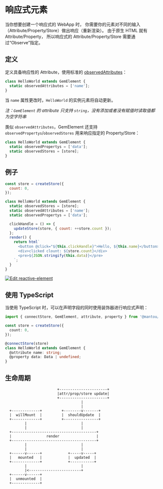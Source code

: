 # 响应式元素

当你想要创建一个响应式的 WebApp 时，
你需要你的元素对不同的输入（Attribute/Property/Store）做出响应（重新渲染）。
由于原生 HTML 就有 Attribute/Property，
所以响应式的 Attribute/Property/Store 需要通过“Observe”指定。

## 定义

定义具备响应性的 Attribute，使用标准的 [observedAttributes](https://developer.mozilla.org/en-US/docs/Web/Web_Components/Using_custom_elements#Using_the_lifecycle_callbacks)：

```js
class HelloWorld extends GemElement {
  static observedAttributes = ['name'];
}
```

当 `name` 属性更改时，`HelloWorld` 的实例元素将自动更新。

_注：`GemElement` 的 attribute 只支持 `string`，没有添加或者没有赋值时读取值都为空字符串_

类似 `observedAttributes`，GemElement 还支持 `observedPropertys`/`observedStores` 用来响应指定的 Property/Store：

```js
class HelloWorld extends GemElement {
  static observedPropertys = ['data'];
  static observedStores = [store];
}
```

## 例子

```js
const store = createStore({
  count: 0,
});

class HelloWorld extends GemElement {
  static observedStores = [store];
  static observedAttributes = ['name'];
  static observedPropertys = ['data'];

  clickHandle = () => {
    updateStore(store, { count: ++store.count });
  };
  render() {
    return html`
      <button @click="${this.clickHandle}">Hello, ${this.name}</button>
      <div>clicked clount: ${store.count}</div>
      <pre>${JSON.stringify(this.data)}</pre>
    `;
  }
}
```

[![Edit reactive-element](https://codesandbox.io/static/img/play-codesandbox.svg)](https://codesandbox.io/s/reactive-element-chu75?fontsize=14&hidenavigation=1&theme=dark)

## 使用 TypeScript

当使用 TypeScript 时，可以在声明字段的同时使用装饰器进行响应式声明：

```ts
import { connectStore, GemElement, attribute, property } from '@mantou/gem';

const store = createStore({
  count: 0,
});

@connectStore(store)
class HelloWorld extends GemElement {
  @attribute name: string;
  @property data: Data | undefined;
}
```

## 生命周期

```
                        +----------------------+
                        |attr/prop/store update|
                        +----------------------+
                                   |
                                   |
  +-------------+         +--------v-------+
  |  willMount  |         |  shouldUpdate  |
  +-------------+         +----------------+
         |                         |
         |                         |
  +---------------------------------------+
  |                render                 |
  +---------------------------------------+
         |                         |
         |                         |
  +------v------+            +-----v-----+
  |   mounted   |            |  updated  |
  +-------------+            +-----------+
         |                         |
         |<------------------------+
  +------v------+
  |  unmounted  |
  +-------------+
```
